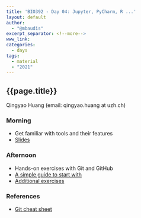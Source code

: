 ```yaml
---
title: 'BIO392 - Day 04: Jupyter, PyCharm, R ...'
layout: default
author:
  - "@mbaudis"
excerpt_separator: <!--more-->
www_link:
categories:
  - days
tags:
  - material
  - "2021"
---
```


## {{page.title}}
Qingyao Huang (email: qingyao.huang at uzh.ch)

### Morning
* Get familiar with tools and their features
* [Slides](https://drive.switch.ch/index.php/s/9Fkbf7kD6hpJuaI)

### Afternoon
* Hands-on exercises with Git and GitHub
* [A simple guide to start with](https://rogerdudler.github.io/git-guide/)
* [Additional exercises](https://www.w3schools.com/git/exercise.asp)

### References
* [Git cheat sheet](https://training.github.com/downloads/github-git-cheat-sheet.pdf)

<!--more-->
